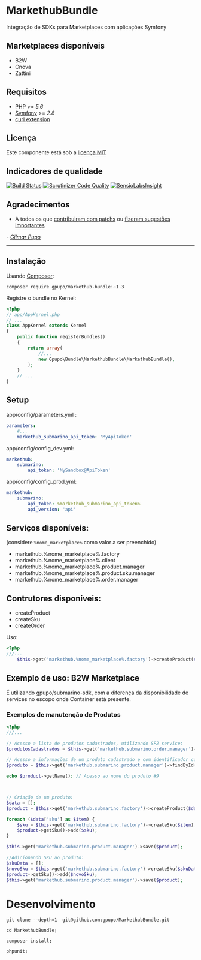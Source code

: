 # MarkethubBundle

Integração de SDKs para Marketplaces com aplicações Symfony

## Marketplaces disponíveis

- B2W
- Cnova
- Zattini

## Requisitos

* PHP >= *5.6*
* [Symfony](http://symfony.com/) >= *2.8*
* [curl extension](http://php.net/manual/en/intro.curl.php)

## Licença

Este componente está sob a [licença MIT](https://github.com/gpupo/common-sdk/blob/master/LICENSE)

## Indicadores de qualidade

[![Build Status](https://secure.travis-ci.org/gpupo/MarkethubBundle.png?branch=master)](http://travis-ci.org/gpupo/MarkethubBundle)
[![Scrutinizer Code Quality](https://scrutinizer-ci.com/g/gpupo/MarkethubBundle/badges/quality-score.png?b=master)](https://scrutinizer-ci.com/g/gpupo/MarkethubBundle/?branch=master)
[![SensioLabsInsight](https://insight.sensiolabs.com/projects/e4572276-e535-43b3-88ff-0bbc3cdcff3f/small.png)](https://insight.sensiolabs.com/projects/e4572276-e535-43b3-88ff-0bbc3cdcff3f)

## Agradecimentos

* A todos os que [contribuiram com patchs](https://github.com/gpupo/MarkethubBundle/contributors) ou [fizeram sugestões importantes](https://github.com/gpupo/MarkethubBundle/issues)


 _- [Gilmar Pupo](http://www.g1mr.com/)_

---

## Instalação

Usando [Composer](http://getcomposer.com):

    composer require gpupo/markethub-bundle:~1.3

Registre o bundle no Kernel:

```php
<?php
// app/AppKernel.php
// ...
class AppKernel extends Kernel
{
    public function registerBundles()
    {
        return array(
            //...
            new Gpupo\Bundle\MarkethubBundle\MarkethubBundle(),
        );
    }
    // ...
}
```

## Setup

app/config/parameters.yml :

```yaml
parameters:
    #...
    markethub_submarino_api_token: 'MyApiToken'
```

app/config/config_dev.yml:

```yaml
markethub:
    submarino:
        api_token: 'MySandbox@ApiToken'
```

app/config/config_prod.yml:

```yaml
markethub:
    submarino:
        api_token: %markethub_submarino_api_token%
        api_version: 'api'
```

## Serviços disponíveis:

(considere ``%nome_marketplace%`` como valor a ser preenchido)

- markethub.%nome_marketplace%.factory
- markethub.%nome_marketplace%.client
- markethub.%nome_marketplace%.product.manager
- markethub.%nome_marketplace%.product.sku.manager
- markethub.%nome_marketplace%.order.manager

## Contrutores disponíveis:

- createProduct
- createSku
- createOrder

Uso:

```php
<?php
///...
    $this->get('markethub.%nome_marketplace%.factory')->createProduct($data);
```

## Exemplo de uso: B2W Marketplace

É utilizando gpupo/submarino-sdk, com a diferença da disponibilidade de
services no escopo onde Container está presente.

### Exemplos de manutenção de Produtos

```php
<?php
///...

// Acesso a lista de produtos cadastrados, utilizando SF2 service:
$produtosCadastrados = $this->get('markethub.submarino.order.manager')->fetch(); // Collection de Objetos Product

// Acesso a informações de um produto cadastrado e com identificador conhecido:
$produto = $this->get('markethub.submarino.product.manager')->findById(9)); // Objeto Produto

echo $product->getName(); // Acesso ao nome do produto #9



// Criação de um produto:
$data = [];
$product = $this->get('markethub.submarino.factory')->createProduct($data);

foreach ($data['sku'] as $item) {
    $sku = $this->get('markethub.submarino.factory')->createSku($item);
    $product->getSku()->add($sku);
}

$this->get('markethub.submarino.product.manager')->save($product);

//Adicionando SKU ao produto:
$skuData = [];
$novoSku = $this->get('markethub.submarino.factory')->createSku($skuData);
$product->getSku()->add($novoSku);
$this->get('markethub.submarino.product.manager')->save($product);

```

# Desenvolvimento

    git clone --depth=1  git@github.com:gpupo/MarkethubBundle.git

    cd MarkethubBundle;

    composer install;

    phpunit;
